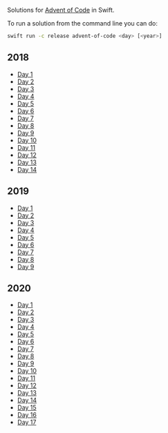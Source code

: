 Solutions for [Advent of Code](https://adventofcode.com) in Swift.

To run a solution from the command line you can do:
```bash
swift run -c release advent-of-code <day> [<year>]
```

## 2018
- [Day 1](Sources/advent-of-code/Solutions/2018/Solution_2018_01.swift)
- [Day 2](Sources/advent-of-code/Solutions/2018/Solution_2018_02.swift)
- [Day 3](Sources/advent-of-code/Solutions/2018/Solution_2018_03.swift)
- [Day 4](Sources/advent-of-code/Solutions/2018/Solution_2018_04.swift)
- [Day 5](Sources/advent-of-code/Solutions/2018/Solution_2018_05.swift)
- [Day 6](Sources/advent-of-code/Solutions/2018/Solution_2018_06.swift)
- [Day 7](Sources/advent-of-code/Solutions/2018/Solution_2018_07.swift)
- [Day 8](Sources/advent-of-code/Solutions/2018/Solution_2018_08.swift)
- [Day 9](Sources/advent-of-code/Solutions/2018/Solution_2018_09.swift)
- [Day 10](Sources/advent-of-code/Solutions/2018/Solution_2018_10.swift)
- [Day 11](Sources/advent-of-code/Solutions/2018/Solution_2018_11.swift)
- [Day 12](Sources/advent-of-code/Solutions/2018/Solution_2018_12.swift)
- [Day 13](Sources/advent-of-code/Solutions/2018/Solution_2018_13.swift)
- [Day 14](Sources/advent-of-code/Solutions/2018/Solution_2018_14.swift)

## 2019 
- [Day 1](Sources/advent-of-code/Solutions/2019/Solution_2019_01.swift)
- [Day 2](Sources/advent-of-code/Solutions/2019/Solution_2019_02.swift)
- [Day 3](Sources/advent-of-code/Solutions/2019/Solution_2019_03.swift)
- [Day 4](Sources/advent-of-code/Solutions/2019/Solution_2019_04.swift)
- [Day 5](Sources/advent-of-code/Solutions/2019/Solution_2019_05.swift)
- [Day 6](Sources/advent-of-code/Solutions/2019/Solution_2019_06.swift)
- [Day 7](Sources/advent-of-code/Solutions/2019/Solution_2019_07.swift)
- [Day 8](Sources/advent-of-code/Solutions/2019/Solution_2019_08.swift)
- [Day 9](Sources/advent-of-code/Solutions/2019/Solution_2019_09.swift)

## 2020
- [Day 1](Sources/advent-of-code/Solutions/2020/Solution_2020_01.swift)
- [Day 2](Sources/advent-of-code/Solutions/2020/Solution_2020_02.swift)
- [Day 3](Sources/advent-of-code/Solutions/2020/Solution_2020_03.swift)
- [Day 4](Sources/advent-of-code/Solutions/2020/Solution_2020_04.swift)
- [Day 5](Sources/advent-of-code/Solutions/2020/Solution_2020_05.swift)
- [Day 6](Sources/advent-of-code/Solutions/2020/Solution_2020_06.swift)
- [Day 7](Sources/advent-of-code/Solutions/2020/Solution_2020_07.swift)
- [Day 8](Sources/advent-of-code/Solutions/2020/Solution_2020_08.swift)
- [Day 9](Sources/advent-of-code/Solutions/2020/Solution_2020_09.swift)
- [Day 10](Sources/advent-of-code/Solutions/2020/Solution_2020_10.swift)
- [Day 11](Sources/advent-of-code/Solutions/2020/Solution_2020_11.swift)
- [Day 12](Sources/advent-of-code/Solutions/2020/Solution_2020_12.swift)
- [Day 13](Sources/advent-of-code/Solutions/2020/Solution_2020_13.swift)
- [Day 14](Sources/advent-of-code/Solutions/2020/Solution_2020_14.swift)
- [Day 15](Sources/advent-of-code/Solutions/2020/Solution_2020_15.swift)
- [Day 16](Sources/advent-of-code/Solutions/2020/Solution_2020_16.swift)
- [Day 17](Sources/advent-of-code/Solutions/2020/Solution_2020_17.swift)
